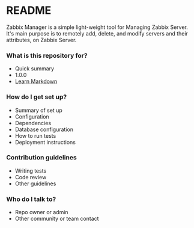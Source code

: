 # README #

Zabbix Manager is a simple light-weight tool for Managing Zabbix Server.  It's main purpose is to remotely add, delete, and modify servers and their attributes, on Zabbix Server. 
### What is this repository for? ###

* Quick summary
* 1.0.0
* [Learn Markdown](https://bitbucket.org/tutorials/markdowndemo)

### How do I get set up? ###

* Summary of set up
* Configuration
* Dependencies
* Database configuration
* How to run tests
* Deployment instructions

### Contribution guidelines ###

* Writing tests
* Code review
* Other guidelines

### Who do I talk to? ###

* Repo owner or admin
* Other community or team contact